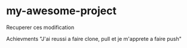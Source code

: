 # my-awesome-project

Recuperer ces modification

Achievments "J'ai reussi a faire clone, pull et je m'apprete a faire push"
